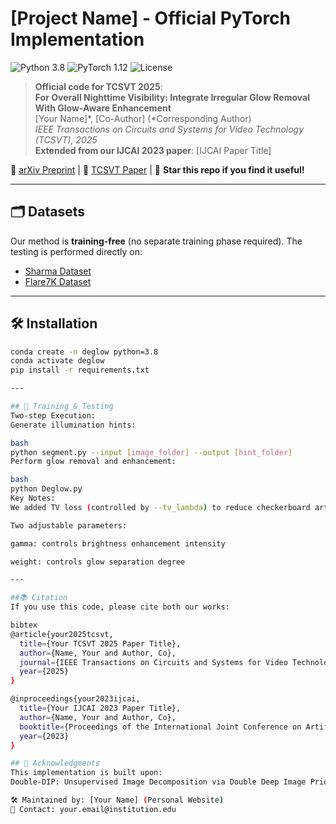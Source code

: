 # [Project Name] - Official PyTorch Implementation

![Python 3.8](https://img.shields.io/badge/python-3.8-blue.svg)
![PyTorch 1.12](https://img.shields.io/badge/pytorch-1.12-%23EE4C2C.svg)
![License](https://img.shields.io/badge/license-MIT-green)

> **Official code for TCSVT 2025**:  
> **For Overall Nighttime Visibility: Integrate Irregular Glow Removal With Glow-Aware Enhancement**  
> [Your Name]*, [Co-Author] (*Corresponding Author)  
> *IEEE Transactions on Circuits and Systems for Video Technology (TCSVT), 2025*  
> **Extended from our IJCAI 2023 paper**: [IJCAI Paper Title]  

📝 [arXiv Preprint](https://arxiv.org/abs/xxxx.xxxxx) | 📄 [TCSVT Paper]() | 🌟 **Star this repo if you find it useful!**

---

## 🗂️ Datasets
Our method is **training-free** (no separate training phase required). The testing is performed directly on:
- [Sharma Dataset](http://cvlab.postech.ac.kr/research/illumination_enhancement/)
- [Flare7K Dataset](https://github.com/ykdai/Flare7K)

---

## 🛠️ Installation
```bash
conda create -n deglow python=3.8
conda activate deglow
pip install -r requirements.txt

---

## 🚀 Training & Testing
Two-step Execution:
Generate illumination hints:

bash
python segment.py --input [image_folder] --output [hint_folder]
Perform glow removal and enhancement:

bash
python Deglow.py
Key Notes:
We added TV loss (controlled by --tv_lambda) to reduce checkerboard artifacts in glow maps

Two adjustable parameters:

gamma: controls brightness enhancement intensity

weight: controls glow separation degree

---

##📚 Citation
If you use this code, please cite both our works:

bibtex
@article{your2025tcsvt,
  title={Your TCSVT 2025 Paper Title},
  author={Name, Your and Author, Co},
  journal={IEEE Transactions on Circuits and Systems for Video Technology},
  year={2025}
}

@inproceedings{your2023ijcai,
  title={Your IJCAI 2023 Paper Title},
  author={Name, Your and Author, Co},
  booktitle={Proceedings of the International Joint Conference on Artificial Intelligence},
  year={2023}
}

## 🙏 Acknowledgments
This implementation is built upon:
Double-DIP: Unsupervised Image Decomposition via Double Deep Image Priors (CVPR 202X)

🛠️ Maintained by: [Your Name] (Personal Website)
📧 Contact: your.email@institution.edu
